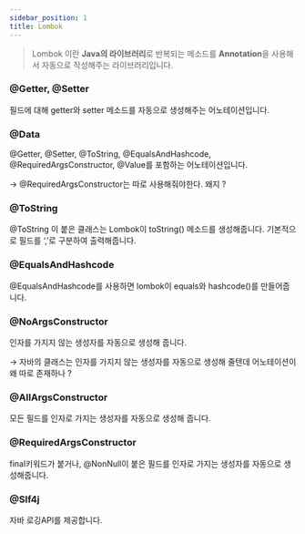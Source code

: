 ```yaml
---
sidebar_position: 1
title: Lombok
---
```


> Lombok 이란 **Java의 라이브러리**로 반복되는 메소드를 **Annotation**을 사용해서 자동으로 작성해주는 라이브러리입니다.
>

### @Getter, @Setter

필드에 대해 getter와 setter 메소드를 자동으로 생성해주는 어노테이션입니다.

### @Data

@Getter, @Setter, @ToString, @EqualsAndHashcode, @RequiredArgsConstructor, @Value를 포함하는 어노테이션입니다.

→ @RequiredArgsConstructor는 따로 사용해줘야한다. 왜지 ?

### @ToString

@ToString 이 붙은 클래스는 Lombok이 toString() 메소드를 생성해줍니다. 기본적으로 필드를 ‘,’로 구분하여 출력해줍니다.

### @EqualsAndHashcode

@EqualsAndHashcode를 사용하면 lombok이 equals와 hashcode()를 만들어줍니다.

### @NoArgsConstructor

인자를 가지지 않는 생성자를 자동으로 생성해 줍니다.

→ 자바의 클래스는 인자를 가지지 않는 생성자를 자동으로 생성해 줄텐데 어노테이션이 왜 따로 존재하나 ?

### @AllArgsConstructor

모든 필드를 인자로 가지는 생성자를 자동으로 생성해 줍니다.

### @RequiredArgsConstructor

final키워드가 붙거나,  @NonNull이 붙은 필드를 인자로 가지는 생성자를 자동으로 생성해줍니다.

### @Slf4j

자바 로깅API를 제공합니다.